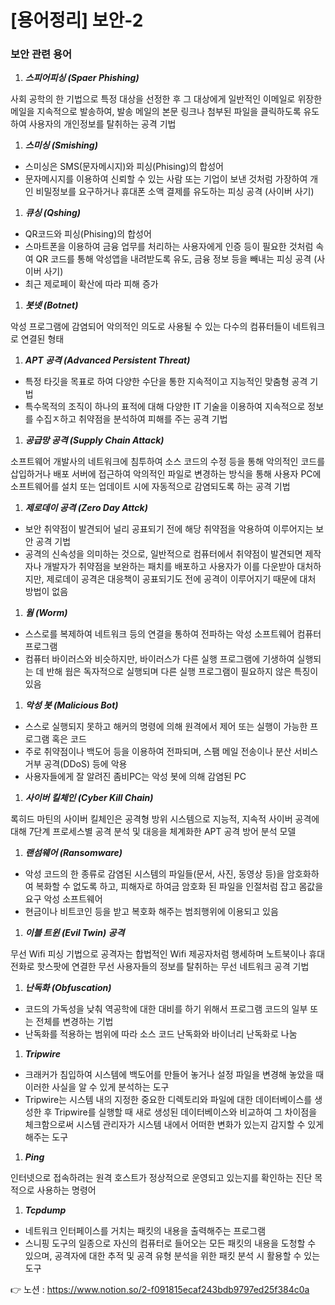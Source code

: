 # [용어정리] 보안-2

### 보안 관련 용어

1. ***스피어피싱 (Spaer Phishing)***

사회 공학의 한 기법으로 특정 대상을 선정한 후 그 대상에게 일반적인 이메일로 위장한 메일을 지속적으로 발송하여, 발송 메일의 본문 링크나 첨부된 파일을 클릭하도록 유도하여 사용자의 개인정보를 탈취하는 공격 기법

1. ***스미싱 (Smishing)***
- 스미싱은 SMS(문자메시지)와 피싱(Phising)의 합성어
- 문자메시지를 이용하여 신뢰할 수 있는 사람 또는 기업이 보낸 것처럼 가장하여 개인 비밀정보를 요구하거나 휴대폰 소액 결제를 유도하는 피싱 공격 (사이버 사기)

1. ***큐싱 (Qshing)***
- QR코드와 피싱(Phising)의 합성어
- 스마트폰을 이용하여 금융 업무를 처리하는 사용자에게 인증 등이 필요한 것처럼 속여 QR 코드를 통해 악성앱을 내려받도록 유도, 금융 정보 등을 빼내는 피싱 공격 (사이버 사기)
- 최근 제로페이 확산에 따라 피해 증가

1. ***봇넷 (Botnet)***

악성 프로그램에 감염되어 악의적인 의도로 사용될 수 있는 다수의 컴퓨터들이 네트워크로 연결된 형태

1. ***APT 공격 (Advanced Persistent Threat)***
- 특정 타깃을 목표로 하여 다양한 수단을 통한 지속적이고 지능적인 맞춤형 공격 기법
- 특수목적의 조직이 하나의 표적에 대해 다양한 IT 기술을 이용하여 지속적으로 정보를 수집ㅈ하고 취약점을 분석하여 피해를 주는 공격 기법

1. ***공급망 공격 (Supply Chain Attack)***

소프트웨어 개발사의 네트워크에 침투하여 소스 코드의 수정 등을 통해 악의적인 코드를 삽입하거나 배포 서버에 접근하여 악의적인 파일로 변경하는 방식을 통해 사용자 PC에 소프트웨어를 설치 또는 업데이트 시에 자동적으로 감염되도록 하는 공격 기법

1. ***제로데이 공격 (Zero Day Attck)***
- 보안 취약점이 발견되어 널리 공표되기 전에 해당 취약점을 악용하여 이루어지는 보안 공격 기법
- 공격의 신속성을 의미하는 것으로, 일반적으로 컴퓨터에서 취약점이 발견되면 제작자나 개발자가 취약점을 보완하는 패치를 배포하고 사용자가 이를 다운받아 대처하지만, 제로데이 공격은 대응책이 공표되기도 전에 공격이 이루어지기 때문에 대처 방법이 없음

1. ***웜 (Worm)***
- 스스로를 복제하여 네트워크 등의 연결을 통하여 전파하는 악성 소프트웨어 컴퓨터 프로그램
- 컴퓨터 바이러스와 비슷하지만, 바이러스가 다른 실행 프로그램에 기생하여 실행되는 데 반해 웜은 독자적으로 실행되며 다른 실행 프로그램이 필요하지 않은 특징이 있음

1. ***악성 봇 (Malicious Bot)***
- 스스로 실행되지 못하고 해커의 명령에 의해 원격에서 제어 또는 실행이 가능한 프로그램 혹은 코드
- 주로 취약점이나 백도어 등을 이용하여 전파되며, 스팸 메일 전송이나 분산 서비스 거부 공격(DDoS) 등에 악용
- 사용자들에게 잘 알려진 좀비PC는 악성 봇에 의해 감염된 PC

1. ***사이버 킬체인 (Cyber Kill Chain)***

록히드 마틴의 사이버 킬체인은 공격형 방위 시스템으로 지능적, 지속적 사이버 공격에 대해 7단계 프로세스별 공격 분석 및 대응을 체계화한 APT 공격 방어 분석 모델

1. ***랜섬웨어 (Ransomware)***
- 악성 코드의 한 종류로 감염된 시스템의 파일들(문서, 사진, 동영상 등)을 암호화하여 복화할 수 없도록 하고, 피해자로 하여금 암호화 된 파일을 인절처럼 잡고 몸값을 요구 악성 소프트웨어
- 현금이나 비트코인 등을 받고 복호화 해주는 범죄행위에 이용되고 있음

1. ***이블 트윈 (Evil Twin) 공격***

무선 Wifi 피싱 기법으로 공격자는 합법적인 Wifi 제공자처럼 행세하며 노트북이나 휴대 전화로 핫스팟에 연결한 무선 사용자들의 정보를 탈취하는 무선 네트워크 공격 기법

1. ***난독화 (Obfuscation)***
- 코드의 가독성을 낮춰 역공학에 대한 대비를 하기 위해서 프로그램 코드의 일부 또는 전체를 변경하는 기법
- 난독화를 적용하는 범위에 따라 소스 코드 난독화와 바이너리 난독화로 나눔

1. ***Tripwire***
- 크래커가 침입하여 시스템에 백도어를 만들어 놓거나 설정 파일을 변경해 놓았을 때 이러한 사실을 알 수 있게 분석하는 도구
- Tripwire는 시스템 내의 지정한 중요한 디렉토리와 파일에 대한 데이터베이스를 생성한 후 Tripwire를 실행할 때 새로 생성된 데이터베이스와 비교하여 그 차이점을 체크함으로써 시스템 관리자가 시스템 내에서 어떠한 변화가 있는지 감지할 수 있게 해주는 도구

1. ***Ping***

인터넷으로 접속하려는 원격 호스트가 정상적으로 운영되고 있는지를 확인하는 진단 목적으로 사용하는 명령어

1. ***Tcpdump***
- 네트워크 인터페이스를 거치는 패킷의 내용을 출력해주는 프로그램
- 스니핑 도구의 일종으로 자신의 컴퓨터로 들어오는 모든 패킷의 내용을 도청할 수 있으며, 공격자에 대한 추적 및 공격 유형 분석을 위한 패킷 분석 시 활용할 수 있는 도구

👉 노션 : https://www.notion.so/2-f091815ecaf243bdb9797ed25f384c0a

